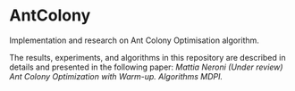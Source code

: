 # AntColony
Implementation and research on Ant Colony Optimisation algorithm.

The results, experiments, and algorithms in this repository are described in details and presented in the following paper:
*Mattia Neroni (Under review) Ant Colony Optimization with Warm-up. Algorithms MDPI.*
